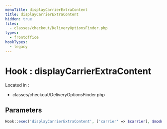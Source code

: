 ```yaml
---
menuTitle: displayCarrierExtraContent
title: displayCarrierExtraContent
hidden: true
files:
  - classes/checkout/DeliveryOptionsFinder.php
types:
  - frontoffice
hookTypes:
  - legacy
---
```


# Hook : displayCarrierExtraContent

Located in :

  - classes/checkout/DeliveryOptionsFinder.php

## Parameters

```php
Hook::exec('displayCarrierExtraContent', ['carrier' => $carrier], $moduleId);
```